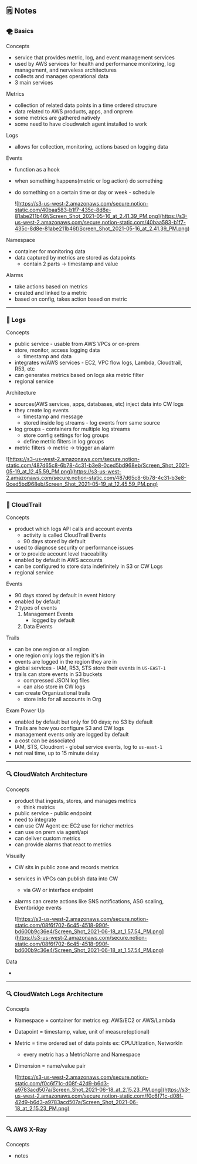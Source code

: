 ## 🗒️ Notes

### 🌪️ Basics

Concepts

- service that provides metric, log, and event management services
- used by AWS services for health and performance monitoring, log management, and nerveless architectures
- collects and manages operational data
- 3 main services

Metrics

- collection of related data points in a time ordered structure
- data related to AWS products, apps, and onprem
- some metrics are gathered natively
- some need to have cloudwatch agent installed to work

Logs

- allows for collection, monitoring, actions based on logging data

Events

- function as a hook
- when something happens(metric or log action) do something
- do something on a certain time or day or week - schedule

  ![https://s3-us-west-2.amazonaws.com/secure.notion-static.com/40baa583-b1f7-435c-8d8e-81abe211b46f/Screen_Shot_2021-05-16_at_2.41.39_PM.png](https://s3-us-west-2.amazonaws.com/secure.notion-static.com/40baa583-b1f7-435c-8d8e-81abe211b46f/Screen_Shot_2021-05-16_at_2.41.39_PM.png)

Namespace

- container for monitoring data
- data captured by metrics are stored as datapoints
  - contain 2 parts → timestamp and value

Alarms

- take actions based on metrics
- created and linked to a metric
- based on config, takes action based on metric

---

### 📓 Logs

Concepts

- public service - usable from AWS VPCs or on-prem
- store, monitor, access logging data
  - timestamp and data
- integrates w/AWS services - EC2, VPC flow logs, Lambda, Cloudtrail, R53, etc
- can generates metrics based on logs aka metric filter
- regional service

Architecture

- sources(AWS services, apps, databases, etc) inject data into CW logs
- they create log events
  - timestamp and message
  - stored inside log streams - log events from same source
- log groups - containers for multiple log streams
  - store config settings for log groups
  - define metric filters in log groups
- metric filters → metric → trigger an alarm

![https://s3-us-west-2.amazonaws.com/secure.notion-static.com/487d65c8-6b78-4c31-b3e8-0ced5bd968eb/Screen_Shot_2021-05-19_at_12.45.59_PM.png](https://s3-us-west-2.amazonaws.com/secure.notion-static.com/487d65c8-6b78-4c31-b3e8-0ced5bd968eb/Screen_Shot_2021-05-19_at_12.45.59_PM.png)

---

### 🐌 CloudTrail

Concepts

- product which logs API calls and account events
  - activity is called CloudTrail Events
  - 90 days stored by default
- used to diagnose security or performance issues
- or to provide account level traceability
- enabled by default in AWS accounts
- can be configured to store data indefinitely in S3 or CW Logs
- regional service

Events

- 90 days stored by default in event history
- enabled by default
- 2 types of events
  1. Management Events
     - logged by default
  2. Data Events

Trails

- can be one region or all region
- one region only logs the region it's in
- events are logged in the region they are in
- global services - IAM, R53, STS store their events in `US-EAST-1`
- trails can store events in S3 buckets
  - compressed JSON log files
  - can also store in CW logs
- can create Organizational trails
  - store info for all accounts in Org

Exam Power Up

- enabled by default but only for 90 days; no S3 by default
- Trails are how you configure S3 and CW logs
- management events only are logged by default
- a cost can be associated
- IAM, STS, Cloudront - global service events, log to `us-east-1`
- not real time, up to 15 minute delay

---

### 🔍 CloudWatch Architecture

Concepts

- product that ingests, stores, and manages metrics
  - think metrics
- public service - public endpoint
- need to integrate
- can use CW Agent ex: EC2 use for richer metrics
- can use on prem via agent/api
- can deliver custom metrics
- can provide alarms that react to metrics

Visually

- CW sits in public zone and records metrics
- services in VPCs can publish data into CW
  - via GW or interface endpoint
- alarms can create actions like SNS notifications, ASG scaling, Eventbridge events

  ![https://s3-us-west-2.amazonaws.com/secure.notion-static.com/08f6f702-6c45-4518-990f-bd600b9c36e4/Screen_Shot_2021-06-18_at_1.57.54_PM.png](https://s3-us-west-2.amazonaws.com/secure.notion-static.com/08f6f702-6c45-4518-990f-bd600b9c36e4/Screen_Shot_2021-06-18_at_1.57.54_PM.png)

Data

-

---

### 🔍 CloudWatch Logs Architecture

Concepts

- Namespace = container for metrics eg: AWS/EC2 or AWS/Lambda
- Datapoint = timestamp, value, unit of measure(optional)
- Metric = time ordered set of data points ex: CPUUtlization, NetworkIn
  - every metric has a MetricName and Namespace
- Dimension = name/value pair

  ![https://s3-us-west-2.amazonaws.com/secure.notion-static.com/f0c6f71c-d08f-42d9-b6d3-a9783acd507a/Screen_Shot_2021-06-18_at_2.15.23_PM.png](https://s3-us-west-2.amazonaws.com/secure.notion-static.com/f0c6f71c-d08f-42d9-b6d3-a9783acd507a/Screen_Shot_2021-06-18_at_2.15.23_PM.png)

---

### 🔍 AWS X-Ray

Concepts

- notes

